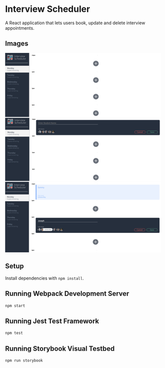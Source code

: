 # Interview Scheduler

A React application that lets users book, update and delete interview appointments.

## Images

!["Empty appointment slots"](https://github.com/MichelleLindseyV/scheduler/blob/master/docs/empty-day.png?raw=true)
!["Add a new appointment"](https://github.com/MichelleLindseyV/scheduler/blob/master/docs/new-appointment.png?raw=true)
!["Existing appointment and creating new appointment"](https://github.com/MichelleLindseyV/scheduler/blob/master/docs/creating-appointments.png?raw=true)

## Setup

Install dependencies with `npm install`.

## Running Webpack Development Server

```sh
npm start
```

## Running Jest Test Framework

```sh
npm test
```

## Running Storybook Visual Testbed

```sh
npm run storybook
```
